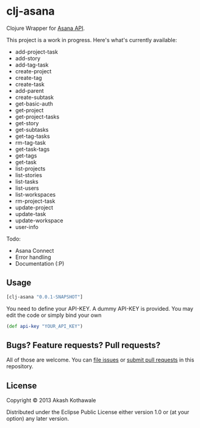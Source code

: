 # clj-asana

Clojure Wrapper for [Asana API](http://developer.asana.com/documentation/).

This project is a work in progress. Here's what's currently available:

- add-project-task
- add-story
- add-tag-task
- create-project
- create-tag
- create-task
- add-parent
- create-subtask
- get-basic-auth
- get-project
- get-project-tasks
- get-story
- get-subtasks
- get-tag-tasks
- rm-tag-task
- get-task-tags
- get-tags
- get-task
- list-projects
- list-stories
- list-tasks
- list-users
- list-workspaces
- rm-project-task
- update-project
- update-task
- update-workspace
- user-info

Todo:

- Asana Connect
- Error handling
- Documentation (:P)

## Usage

```clj
[clj-asana "0.0.1-SNAPSHOT"]
```

You need to define your API-KEY. A dummy API-KEY is provided. You may edit the
code or simply bind your own

```clj
(def api-key "YOUR_API_KEY")
```
## Bugs? Feature requests? Pull requests?

All of those are welcome. You can [file issues][issues] or [submit pull requests][pulls] in this repository.

[issues]: https://github.com/decached/clj-asana/issues
[pulls]: https://github.com/decached/clj-asana/pulls

## License

Copyright © 2013 Akash Kothawale

Distributed under the Eclipse Public License either version 1.0 or (at
your option) any later version.
